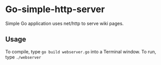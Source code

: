 Go-simple-http-server
=====================

Simple Go application uses net/http to serve wiki pages.

Usage
---------------------

To compile, type `go build webserver.go` into a Terminal window.
To run, type `./webserver`